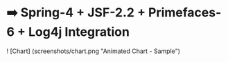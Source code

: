# :arrow_right: Spring-4 + JSF-2.2 + Primefaces-6 + Log4j Integration

! [Chart] (screenshots/chart.png "Animated Chart - Sample")


